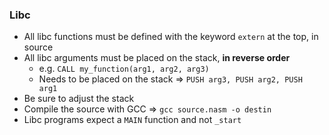 ### Libc
* All libc functions must be defined with the keyword `extern` at the top, in source
* All libc arguments must be placed on the stack, <b>in reverse order</b>
    * e.g. `CALL my_function(arg1, arg2, arg3)`
    * Needs to be placed on the stack => `PUSH arg3, PUSH arg2, PUSH arg1`
* Be sure to adjust the stack
* Compile the source with GCC => `gcc source.nasm -o destin`
* Libc programs expect a `MAIN` function and not `_start`